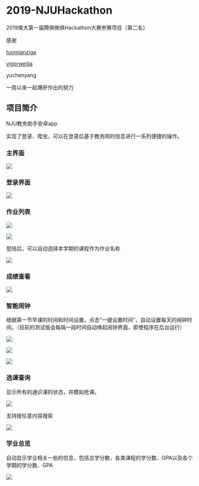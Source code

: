 # 2019-NJUHackathon

2019南大第一届腾俱微俱Hackathon大赛参赛项目（第二名）

感谢

[tuomianziga](https://github.com/tuomianziga)

[vigorweijia](https://github.com/vigorweijia)

yuchenyang

一周以来一起爆肝作出的努力

## 项目简介

NJU教务助手安卓app

实现了登录、爬虫，可以在登录后基于教务网的信息进行一系列便捷的操作。

### 主界面

![](demo/main.png)

### 登录界面

![](demo/login.png)

### 作业列表



![](demo/homeworkitem1.png)

![](demo/homework.png)

登陆后，可以自动选择本学期的课程作为作业名称

![](demo/homeworkitem2.png)

### 成绩查看

![](demo/grade.png)

### 智能闹钟

根据第一节早课的时间和时间设置，点击“一键设置时间”，自动设置每天的闹钟时间。（目前的测试版会每隔一段时间自动唤起闹钟界面，即使程序在后台运行）


![](demo/clock1.png)

![](demo/clock_setting.png)

![](demo/clock2.png)

### 选课查询

显示所有的通识课的状态，并模拟抢课。

![](demo/course1.png)

支持按任意内容搜索

![](demo/course2.png)

### 学业总览

自动显示学业相关一些的信息，包括总学分数，各类课程的学分数、GPA以及各个学期的学分数、GPA

![](demo/overall.png)
